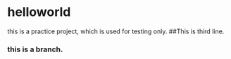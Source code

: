 # helloworld
this is a practice project,  which is used for testing only.
##This is third line.
### this is a branch.

